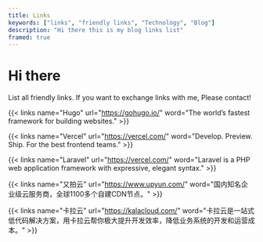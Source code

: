```yaml
---
title: Links
keywords: ["links", "friendly links", "Technology", "Blog"]
description: "Hi there this is my blog links list"
framed: true
---
```


# Hi there

List all friendly links. If you want to exchange links with me, Please contact!

{{< links name="Hugo" url="https://gohugo.io/" word="The world’s fastest framework for building websites." >}}

{{< links name="Vercel" url="https://vercel.com/" word="Develop. Preview. Ship. For the best frontend teams." >}}

{{< links name="Laravel" url="https://vercel.com/" word="Laravel is a PHP web application framework with expressive, elegant syntax." >}}

{{< links name="又拍云" url="https://www.upyun.com/" word="国内知名企业级云服务商，全球1100多个自建CDN节点。" >}}

{{< links name="卡拉云" url="https://kalacloud.com/" word="卡拉云是一站式低代码解决方案，用卡拉云帮你极大提升开发效率，降低业务系统的开发和运营成本。" >}}
